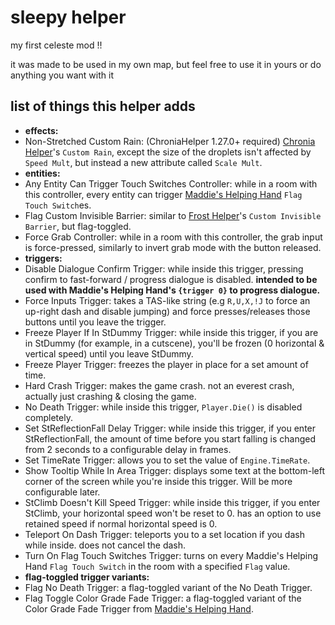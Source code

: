 # sleepy helper

my first celeste mod !!

it was made to be used in my own map, but feel free to use it in yours or do anything you want with it

## list of things this helper adds

- **effects:**
- Non-Stretched Custom Rain: (ChroniaHelper 1.27.0+ required) [Chronia Helper](https://gamebanana.com/mods/507580)'s `Custom Rain`, except the size of the droplets isn't affected by `Speed Mult`, but instead a new attribute called `Scale Mult`.
- **entities:**
- Any Entity Can Trigger Touch Switches Controller: while in a room with this controller, every entity can trigger [Maddie's Helping Hand](https://gamebanana.com/mods/53687) `Flag Touch Switch`es.
- Flag Custom Invisible Barrier: similar to [Frost Helper](https://gamebanana.com/mods/53647)'s `Custom Invisible Barrier`, but flag-toggled.
- Force Grab Controller: while in a room with this controller, the grab input is force-pressed, similarly to invert grab mode with the button released.
- **triggers:**
- Disable Dialogue Confirm Trigger: while inside this trigger, pressing confirm to fast-forward / progress dialogue is disabled. **intended to be used with Maddie's Helping Hand's `{trigger 0}` to progress dialogue.**
- Force Inputs Trigger: takes a TAS-like string (e.g `R,U,X,!J` to force an up-right dash and disable jumping) and force presses/releases those buttons until you leave the trigger.
- Freeze Player If In StDummy Trigger: while inside this trigger, if you are in StDummy (for example, in a cutscene), you'll be frozen (0 horizontal & vertical speed) until you leave StDummy.
- Freeze Player Trigger: freezes the player in place for a set amount of time.
- Hard Crash Trigger: makes the game crash. not an everest crash, actually just crashing & closing the game.
- No Death Trigger: while inside this trigger, `Player.Die()` is disabled completely.
- Set StReflectionFall Delay Trigger: while inside this trigger, if you enter StReflectionFall, the amount of time before you start falling is changed from 2 seconds to a configurable delay in frames.
- Set TimeRate Trigger: allows you to set the value of `Engine.TimeRate`.
- Show Tooltip While In Area Trigger: displays some text at the bottom-left corner of the screen while you're inside this trigger. Will be more configurable later.
- StClimb Doesn't Kill Speed Trigger: while inside this trigger, if you enter StClimb, your horizontal speed won't be reset to 0. has an option to use retained speed if normal horizontal speed is 0.
- Teleport On Dash Trigger: teleports you to a set location if you dash while inside. does not cancel the dash.
- Turn On Flag Touch Switches Trigger: turns on every Maddie's Helping Hand `Flag Touch Switch` in the room with a specified `Flag` value.
- **flag-toggled trigger variants:**
- Flag No Death Trigger: a flag-toggled variant of the No Death Trigger.
- Flag Toggle Color Grade Fade Trigger: a flag-toggled variant of the Color Grade Fade Trigger from [Maddie's Helping Hand](https://github.com/maddie480/MaddieHelpingHand). 
